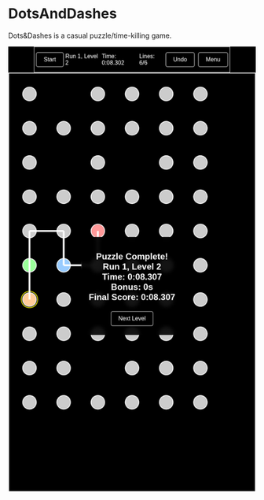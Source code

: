 # DotsAndDashes
Dots&amp;Dashes is a casual puzzle/time-killing game.



![alt text](https://github.com/rootexpression/DotsAndDashes/blob/main/Assets-Images/screenshot-2025-07-25-19-35-12.png?raw=true)
